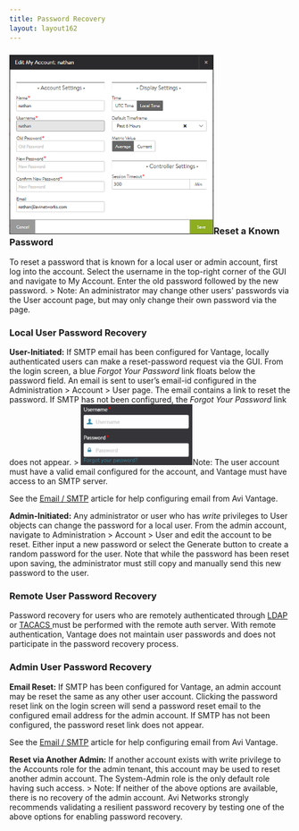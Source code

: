 ```yaml
---
title: Password Recovery
layout: layout162
---
```

### <a href="img/MyAccount.png"><img class=" wp-image-13114 alignright" src="img/MyAccount.png" alt="MyAccount" width="366" height="321"></a>Reset a Known Password

To reset a password that is known for a local user or admin account, first log into the account. Select the username in the top-right corner of the GUI and navigate to My Account. Enter the old password followed by the new password.
&gt; Note:  An administrator may change other users' passwords via the User account page, but may only change their own password via the page.
 

### Local User Password Recovery

**User-Initiated:**  If SMTP email has been configured for Vantage, locally authenticated users can make a reset-password request via the GUI. From the login screen, a blue *Forgot Your Password* link floats below the password field. An email is sent to user’s email-id configured in the Administration &gt; Account &gt; User page. The email contains a link to reset the password. If SMTP has not been configured, the *Forgot Your Password* link does not appear.
&gt; <a href="img/ForgotPassword.png"><img class="wp-image-13135 alignright" src="img/ForgotPassword.png" alt="ForgotPassword" width="200" height="109"></a>Note:  The user account must have a valid email configured for the account, and Vantage must have access to an SMTP server.
 

See the <a href="/docs/16.2/email-smtp">Email / SMTP</a> article for help configuring email from Avi Vantage.

**Admin-Initiated:**  Any administrator or user who has *write* privileges to User objects can change the password for a local user. From the admin account, navigate to Administration &gt; Account &gt; User and edit the account to be reset. Either input a new password or select the Generate button to create a random password for the user. Note that while the password has been reset upon saving, the administrator must still copy and manually send this new password to the user.

### Remote User Password Recovery

Password recovery for users who are remotely authenticated through <a href="/docs/16.2/ldap-authentication">LDAP </a>or <a href="/docs/16.2/tacacs-authentication">TACACS </a>must be performed with the remote auth server.  With remote authentication, Vantage does not maintain user passwords and does not participate in the password recovery process.

### Admin User Password Recovery

**Email Reset:**  If SMTP has been configured for Vantage, an admin account may be reset the same as any other user account. Clicking the password reset link on the login screen will send a password reset email to the configured email address for the admin account. If SMTP has not been configured, the password reset link does not appear.

See the <a href="/docs/16.2/email-smtp">Email / SMTP</a> article for help configuring email from Avi Vantage.

**Reset via Another Admin:**  If another account exists with write privilege to the Accounts role for the admin tenant, this account may be used to reset another admin account. The System-Admin role is the only default role having such access.
&gt; Note:  If neither of the above options are available, there is no recovery of the admin account.  Avi Networks strongly recommends validating a resilient password recovery by testing one of the above options for enabling password recovery.
 